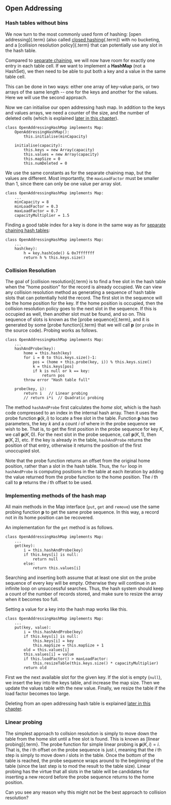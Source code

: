 
## Open Addressing

### Hash tables without bins

We now turn to the most commonly used form of hashing:
[open addressing]{.term} (also called [closed hashing](#closed-hash-system){.term})
with no bucketing, and a [collision resolution policy]{.term} that can potentially use any slot in the hash table.

Compared to [separate chaining](#separate-chaining),
we will now have room for exactly one entry in each table
cell. If we want to implement a **HashMap** (not a HashSet), we then
need to be able to put both a key and a value in the same table cell.

This can be done in two ways: either one array of key-value paris,
or two arrays of the same length -- one for the keys and another for the values.
Here we will use the second approach.

Now we can initialise our open addressing hash map. In addition to the
keys and values arrays, we need a counter of the size, and the number
of deleted cells (which is explained
[later in this chapter](#open-addressing-deletion)).

    class OpenAddressingHashMap implements Map:
        OpenAddressingHashMap():
            this.initialise(minCapacity)

        initialise(capacity):
            this.keys = new Array(capacity)
            this.values = new Array(capacity)
            this.mapSize = 0
            this.numDeleted = 0

We use the same constants as for the separate chaining map, but the
values are different. Most importantly, the `maxLoadFactor` must be
smaller than 1, since there can only be one value per array slot.

    class OpenAddressingHashMap implements Map:
        ...
        minCapacity = 8
        minLoadFactor = 0.3
        maxLoadFactor = 0.7
        capacityMultiplier = 1.5

Finding a good table index for a key is done in the same way as for
[separate chaining hash tables](#converting-objects-to-table-indices):

    class OpenAddressingHashMap implements Map:
        ...
        hash(key):
            h = key.hashCode() & 0x7fffffff
            return h % this.keys.size()

### Collision Resolution

The goal of [collision resolution]{.term} is to
find a free slot in the hash table when the "home position" for the
record is already occupied. We can view any collision resolution method
as generating a sequence of hash table slots that can potentially hold
the record. The first slot in the sequence will be the home position for
the key. If the home position is occupied, then the collision resolution
policy goes to the next slot in the sequence. If this is occupied as
well, then another slot must be found, and so on. This sequence of slots
is known as the [probe sequence]{.term}, and it
is generated by some [probe function]{.term}
that we will call **p** (or `probe` in the source code). Probing works
as follows.

    class OpenAddressingHashMap implements Map:
        ...
        hashAndProbe(key):
            home = this.hash(key)
            for i = 0 to this.keys.size()-1:
                pos = (home + this.probe(key, i)) % this.keys.size()
                k = this.keys[pos]
                if k is null or k == key:
                    return pos
            throw error "Hash table full"

        probe(key, i):
            return i   // Linear probing
            // return i*i  // Quadratic probing


The method `hashAndProbe` first calculates the *home slot*, which is the
hash code compressed to an index in the internal hash array. Then it
uses the probe function $\textbf{p}(k, i)$ to locate a free slot in the
table. Function **p** has two parameters, the key $k$ and a count $i$ of
where in the probe sequence we wish to be. That is, to get the first
position in the probe sequence for key $K$, we call $\textbf{p}(K, 0)$.
For the next slot in the probe sequence, call $\textbf{p}(K, 1)$, then
$\textbf{p}(K, 2)$, etc. If the key is already in the table,
`hashAndProbe` returns the position of that entry, otherwise it returns
the position of the first unoccupied slot.

Note that the probe function returns an offset from the original home
position, rather than a slot in the hash table. Thus, the `for` loop in
`hashAndProbe` is computing positions in the table at each iteration by
adding the value returned from the probe function to the home position.
The $i$ th call to **p** returns the $i$ th offset to be used.

### Implementing methods of the hash map

All main methods in the Map interface (`put`, `get` and `remove`) use
the same probing function **p** to get the same probe sequence. In this
way, a record not in its home position can be recovered.

An implementation for the `get` method is as follows.

    class OpenAddressingHashMap implements Map:
        ...
        get(key):
            i = this.hashAndProbe(key)
            if this.keys[i] is null:
                return null
            else:
                return this.values[i]


Searching and inserting both assume that at least one slot on the probe
sequence of every key will be empty. Otherwise they will continue in an
infinite loop on unsuccessful searches. Thus, the hash system should
keep a count of the number of records stored, and make sure to resize
the array when it becomes too full.

Setting a value for a key into the hash map works like this.

    class OpenAddressingHashMap implements Map:
        ...
        put(key, value):
            i = this.hashAndProbe(key)
            if this.keys[i] is null:
                this.keys[i] = key
                this.mapSize = this.mapSize + 1
            old = this.values[i]
            this.values[i] = value
            if this.loadFactor() > maxLoadFactor:
                this.resizeTable(this.keys.size() * capacityMultiplier)
            return old


First we the next available slot for the given key. If the slot is empty
(`null`), we insert the key into the keys table, and increase the map size.
Then we update the values table with the new value.
Finally, we resize the table if the load factor becomes too large.

Deleting from an open addressing hash table is explained
[later in this chapter](#open-addressing-deletion).

### Linear probing

The simplest approach to collsion resolution is simply to move down the
table from the home slot until a free slot is found. This is known as
[linear probing]{.term}. The probe function for
simple linear probing is $\textbf{p}(K, i) = i$. That is, the $i$ th
offset on the probe sequence is just $i$, meaning that the $i$ th step
is simply to move down $i$ slots in the table. Once the bottom of the
table is reached, the probe sequence wraps around to the beginning of
the table (since the last step is to mod the result to the table size).
Linear probing has the virtue that all slots in the table will be
candidates for inserting a new record before the probe sequence returns
to the home position.

<inlineav id="linProbeCON1" src="Hashing/linProbeCON1.js" name="Linear Probing Slideshow 1" links="Hashing/linProbeCON.css"/>

Can you see any reason why this might not be the best approach to
collision resolution?
